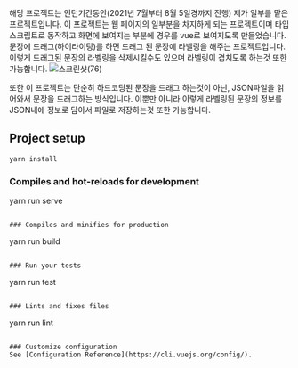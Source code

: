 해당 프로젝트는 인턴기간동안(2021년 7월부터 8월 5일경까지 진행) 제가 일부를 맡은 프로젝트입니다. 이 프로젝트는 웹 페이지의 일부분을 차지하게 되는 프로젝트이며 타입스크립트로 동작하고 화면에 보여지는 부분에 경우를 vue로 보여지도록 만들었습니다. 문장에 드래그(하이라이팅)를 하면 드래그 된 문장에 라벨링을 해주는 프로젝트입니다. 이렇게 드래그된 문장의 라벨링을 삭제시킬수도 있으며 라벨링이 겹치도록 하는것 또한 가능합니다. 
![스크린샷(76)](https://user-images.githubusercontent.com/52379503/128648387-ad211022-e9d1-4cc3-aa5f-205889793649.png)

또한 이 프로젝트는 단순히 하드코딩된 문장을 드래그 하는것이 아닌, JSON파일을 읽어와서 문장을 드래그하는 방식입니다. 이뿐만 아니라 이렇게 라벨링된 문장의 정보를 JSON내에 정보로 담아서 파일로 저장하는것 또한 가능합니다.


## Project setup
```
yarn install
```

### Compiles and hot-reloads for development

yarn run serve
```

### Compiles and minifies for production
```
yarn run build
```

### Run your tests
```
yarn run test
```

### Lints and fixes files
```
yarn run lint
```

### Customize configuration
See [Configuration Reference](https://cli.vuejs.org/config/).
